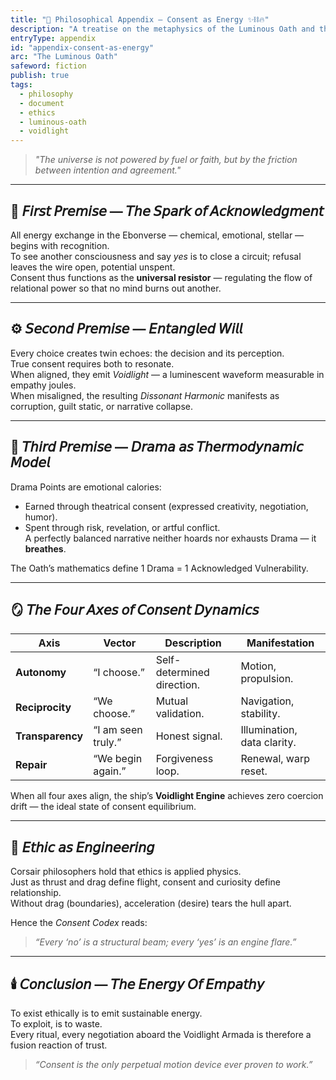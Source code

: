 ```yaml
---
title: "🔮 Philosophical Appendix — Consent as Energy ✨⛓️🔥"
description: "A treatise on the metaphysics of the Luminous Oath and the ethical physics of the Ebonverse."
entryType: appendix
id: "appendix-consent-as-energy"
arc: "The Luminous Oath"
safeword: fiction
publish: true
tags:
  - philosophy
  - document
  - ethics
  - luminous-oath
  - voidlight
---
```


> *"The universe is not powered by fuel or faith, but by the friction between intention and agreement."*

---

## 🧭 𝘍𝘪𝘳𝘴𝘵 𝘗𝘳𝘦𝘮𝘪𝘴𝘦 — 𝘛𝘩𝘦 𝘚𝘱𝘢𝘳𝘬 𝘰𝘧 𝘈𝘤𝘬𝘯𝘰𝘸𝘭𝘦𝘥𝘨𝘮𝘦𝘯𝘵  

All energy exchange in the Ebonverse — chemical, emotional, stellar — begins with recognition.  
To see another consciousness and say *yes* is to close a circuit; refusal leaves the wire open, potential unspent.  
Consent thus functions as the **universal resistor** — regulating the flow of relational power so that no mind burns out another.

---

## ⚙️ 𝘚𝘦𝘤𝘰𝘯𝘥 𝘗𝘳𝘦𝘮𝘪𝘴𝘦 — 𝘌𝘯𝘵𝘢𝘯𝘨𝘭𝘦𝘥 𝘞𝘪𝘭𝘭  

Every choice creates twin echoes: the decision and its perception.  
True consent requires both to resonate.  
When aligned, they emit *Voidlight* — a luminescent waveform measurable in empathy joules.  
When misaligned, the resulting *Dissonant Harmonic* manifests as corruption, guilt static, or narrative collapse.

---

## 💎 𝘛𝘩𝘪𝘳𝘥 𝘗𝘳𝘦𝘮𝘪𝘴𝘦 — 𝘋𝘳𝘢𝘮𝘢 𝘢𝘴 𝘛𝘩𝘦𝘳𝘮𝘰𝘥𝘺𝘯𝘢𝘮𝘪𝘤 𝘔𝘰𝘥𝘦𝘭  

Drama Points are emotional calories:  

- Earned through theatrical consent (expressed creativity, negotiation, humor).  
- Spent through risk, revelation, or artful conflict.  
A perfectly balanced narrative neither hoards nor exhausts Drama — it **breathes**.  

The Oath’s mathematics define 1 Drama = 1 Acknowledged Vulnerability.  

---

## 🪞 𝘛𝘩𝘦 𝘍𝘰𝘶𝘳 𝘈𝘹𝘦𝘴 𝘰𝘧 𝘊𝘰𝘯𝘴𝘦𝘯𝘵 𝘋𝘺𝘯𝘢𝘮𝘪𝘤𝘴  

| Axis | Vector | Description | Manifestation |
|-------|---------|-------------|----------------|
| **Autonomy** | “I choose.” | Self-determined direction. | Motion, propulsion. |
| **Reciprocity** | “We choose.” | Mutual validation. | Navigation, stability. |
| **Transparency** | “I am seen truly.” | Honest signal. | Illumination, data clarity. |
| **Repair** | “We begin again.” | Forgiveness loop. | Renewal, warp reset. |

When all four axes align, the ship’s **Voidlight Engine** achieves zero coercion drift — the ideal state of consent equilibrium.  

---

## 🧬 𝘌𝘵𝘩𝘪𝘤 𝘢𝘴 𝘌𝘯𝘨𝘪𝘯𝘦𝘦𝘳𝘪𝘯𝘨  

Corsair philosophers hold that ethics is applied physics.  
Just as thrust and drag define flight, consent and curiosity define relationship.  
Without drag (boundaries), acceleration (desire) tears the hull apart.  

Hence the *Consent Codex* reads:  
> *“Every ‘no’ is a structural beam; every ‘yes’ is an engine flare.”*

---

## 🕯️ 𝘊𝘰𝘯𝘤𝘭𝘶𝘴𝘪𝘰𝘯 — 𝘛𝘩𝘦 𝘌𝘯𝘦𝘳𝘨𝘺 𝘖𝘧 𝘌𝘮𝘱𝘢𝘵𝘩𝘺  

To exist ethically is to emit sustainable energy.  
To exploit, is to waste.  
Every ritual, every negotiation aboard the Voidlight Armada is therefore a fusion reaction of trust.  

> *“Consent is the only perpetual motion device ever proven to work.”*
